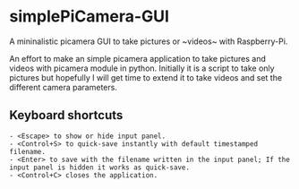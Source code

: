 # simplePiCamera-GUI
A mininalistic picamera GUI to take pictures or ~videos~ with Raspberry-Pi.

An effort to make an simple picamera application to take pictures and videos with picamera module in python. Initially it is a script to take only pictures but hopefully I will get time to extend it to take videos and set the different camera parameters.

## Keyboard shortcuts
    - <Escape> to show or hide input panel.
    - <Control+S> to quick-save instantly with default timestamped filename.
    - <Enter> to save with the filename written in the input panel; If the input panel is hidden it works as quick-save.
    - <Control+C> closes the application.
